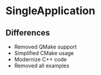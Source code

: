 # SingleApplication

## Differences

- Removed QMake support
- Simplified CMake usage
- Modernize C++ code
- Removed all examples

